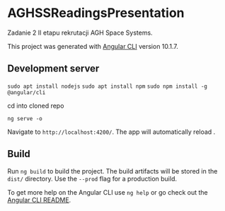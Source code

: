 # AGHSSReadingsPresentation

Zadanie 2 II etapu rekrutacji AGH Space Systems.

This project was generated with [Angular CLI](https://github.com/angular/angular-cli) version 10.1.7.

## Development server

`sudo apt install nodejs`
`sudo apt install npm`
`sudo npm install -g @angular/cli`

cd into cloned repo

`ng serve -o`

Navigate to `http://localhost:4200/`. The app will automatically reload .


## Build

Run `ng build` to build the project. The build artifacts will be stored in the `dist/` directory. Use the `--prod` flag for a production build.


To get more help on the Angular CLI use `ng help` or go check out the [Angular CLI README](https://github.com/angular/angular-cli/blob/master/README.md).
